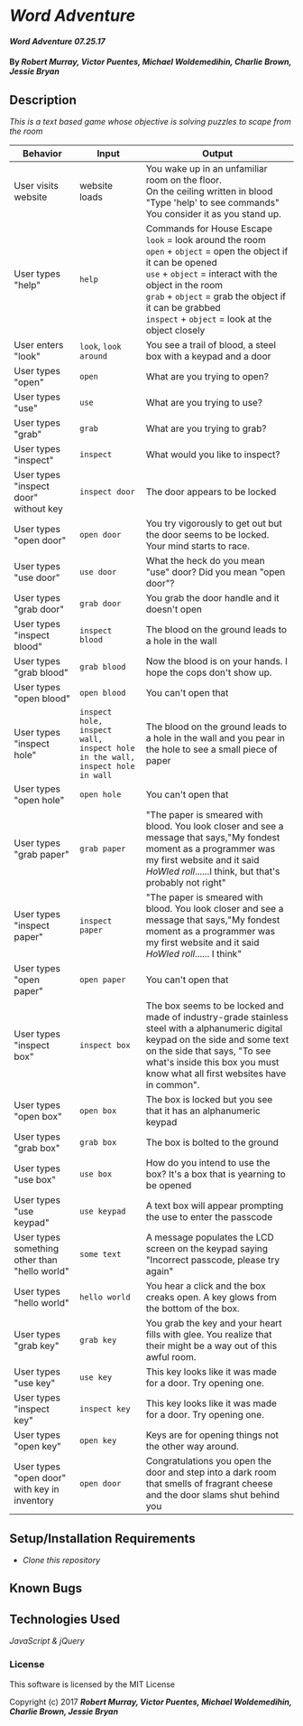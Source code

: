 # _Word Adventure_

#### _Word Adventure 07.25.17_

#### By _**Robert Murray, Victor Puentes, Michael Woldemedihin, Charlie Brown, Jessie Bryan**_

## Description


_This is a text based game whose objective is solving puzzles to scape from the room_

| Behavior  | Input  | Output  |
|---|---|---|
| User visits website |  website loads| You wake up in an unfamiliar room on the floor. <br> On the ceiling written in blood "Type 'help' to see commands" <br> You consider it as you stand up.  |
|User types "help"| `help` | Commands for House Escape <br>`look` = look around the room <br>`open` + `object` = open the object if it can be opened <br>`use` + `object` = interact with the object in the room <br>`grab` + `object` = grab the object if it can be grabbed <br>`inspect` + `object` = look at the object closely|
| User enters "look" | `look`, `look around` |  You see a trail of blood, a steel box with a keypad and a door |
|  User types "open" | `open`  | What are you trying to open? |
| User types "use"   | `use`  | What are you trying to use?  |
| User types "grab" | `grab`  |  What are you trying to grab? |
|  User types "inspect" |  `inspect` |  What would you like to inspect?|
|   User types "inspect door" without key | `inspect door`  | The door appears to be locked  |
| User types "open door" | `open door` | You try vigorously to get out but the door seems to be locked. Your mind starts to race.|
| User types "use door" | `use door` | What the heck do you mean "use" door? Did you mean "open door"?|
| User types "grab door" | `grab door `| You grab the door handle and it doesn't open |
|  User types "inspect blood" |  `inspect blood` | The blood on the ground leads to a hole in the wall  |
| User types "grab blood" | `grab blood` | Now the blood is on your hands. I hope the cops don't show up. |
| User types "open blood" | `open blood` | You can't open that |
|  User types "inspect hole" |  `inspect hole, inspect wall, inspect hole in the wall, inspect hole in wall`| The blood on the ground leads to a hole in the wall and you pear in the hole to see a small piece of paper|
| User types "open hole" | `open hole `| You can't open that |
| User types "grab paper"| `grab paper` | "The paper is smeared with blood. You look closer and see a message that says,"My fondest moment as a programmer was my first website and it said *HoWled roll*......I think, but that's probably not right"  |
| User types "inspect paper"| `inspect paper` | "The paper is smeared with blood. You look closer and see a message that says,"My fondest moment as a programmer was my first website and it said *HoWled roll*...... I think"|
| User types "open paper" | `open paper` | You can't open that |
| User types "inspect box" | `inspect box ` | The box seems to be locked and made of industry-grade stainless steel with a alphanumeric digital keypad on the side and some text on the side that says, "To see what's inside this box you must know what all first websites have in common". |
| User types "open box" | `open box `| The box is locked but you see that it has an alphanumeric keypad|
| User types "grab box" | `grab box` | The box is bolted to the ground|
| User types "use box" | `use box` | How do you intend to use the box? It's a box that is yearning to be opened|
| User types "use keypad" | `use keypad` | A text box will appear prompting the use to enter the passcode|
| User types something other than "hello world" | `some text` | A message populates the LCD screen on the keypad saying "Incorrect passcode, please try again"|
| User types "hello world" | `hello world` | You hear a click and the box creaks open. A key glows from the bottom of the box.|
| User types "grab key" | `grab key` | You grab the key and your heart fills with glee. You realize that their might be a way out of this awful room.|
| User types "use key"| `use key` | This key looks like it was made for a door. Try opening one.|
| User types "inspect key"| `inspect key` | This key looks like it was made for a door. Try opening one.|
| User types "open key"| `open key` | Keys are for opening things not the other way around.|
| User types "open door" with key in inventory |` open door `| Congratulations you open the door and step into a dark room that smells of fragrant cheese and the door slams shut behind you|





## Setup/Installation Requirements

* _Clone this repository_

## Known Bugs


## Technologies Used

_JavaScript & jQuery_

### License

This software is licensed by the MIT License

Copyright (c) 2017 **_Robert Murray, Victor Puentes, Michael Woldemedihin, Charlie Brown, Jessie Bryan_**
